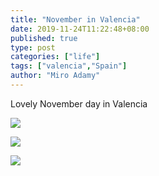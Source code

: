 ```yaml
---
title: "November in Valencia"
date: 2019-11-24T11:22:48+08:00
published: true
type: post
categories: ["life"]
tags: ["valencia","Spain"]
author: "Miro Adamy"
---
```


Lovely November day in Valencia

![](/images/2019-11-24-a.jpg)

![](/images/2019-11-24B.jpg)

![](/images/2019-11-24C.jpg)
